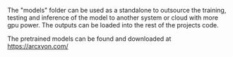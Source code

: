 The "models" folder can be used as a standalone to outsource the training, testing and inference of the model
to another system or cloud with more gpu power. The outputs can be loaded into the rest of the projects code. 

The pretrained models can be found and downloaded at https://arcxyon.com/